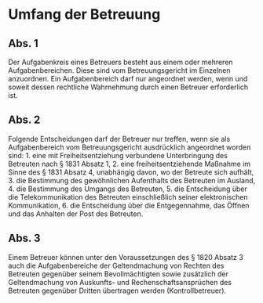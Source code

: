 # Umfang der Betreuung



## Abs. 1

 Der Aufgabenkreis eines Betreuers besteht aus einem oder mehreren Aufgabenbereichen. Diese sind vom Betreuungsgericht im Einzelnen anzuordnen. Ein Aufgabenbereich darf nur angeordnet werden, wenn und soweit dessen rechtliche Wahrnehmung durch einen Betreuer erforderlich ist.

## Abs. 2

 Folgende Entscheidungen darf der Betreuer nur treffen, wenn sie als Aufgabenbereich vom Betreuungsgericht ausdrücklich angeordnet worden sind:  1.
 eine mit Freiheitsentziehung verbundene Unterbringung des Betreuten nach § 1831 Absatz 1,
 2.
 eine freiheitsentziehende Maßnahme im Sinne des § 1831 Absatz 4, unabhängig davon, wo der Betreute sich aufhält,
 3.
 die Bestimmung des gewöhnlichen Aufenthalts des Betreuten im Ausland,
 4.
 die Bestimmung des Umgangs des Betreuten,
 5.
 die Entscheidung über die Telekommunikation des Betreuten einschließlich seiner elektronischen Kommunikation,
 6.
 die Entscheidung über die Entgegennahme, das Öffnen und das Anhalten der Post des Betreuten.


## Abs. 3

 Einem Betreuer können unter den Voraussetzungen des § 1820 Absatz 3 auch die Aufgabenbereiche der Geltendmachung von Rechten des Betreuten gegenüber seinem Bevollmächtigten sowie zusätzlich der Geltendmachung von Auskunfts- und Rechenschaftsansprüchen des Betreuten gegenüber Dritten übertragen werden (Kontrollbetreuer). 

